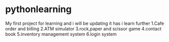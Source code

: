 # pythonlearning
My first project for learning and i will be updating it has i learn further
1.Cafe order and billing
2.ATM simulator
3.rock,paper and scissor game
4.contact book
5.inventory management system
6.login system
